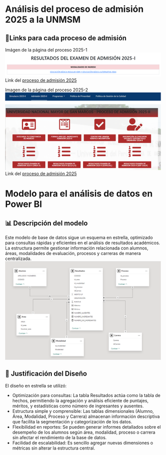 # Análisis del proceso de admisión 2025 a la UNMSM
## 🔗Links para cada proceso de admisión
Imágen de la página del proceso 2025-1
![Imágen link 2025-1](imagenes/20251.png)
Link del [proceso de admisión 2025](https://admision.unmsm.edu.pe/Website20251/)

Imagen de la página del proceso 2025-2
![Imágen link 2025-1](imagenes/20252.png)
Link del [proceso de admisión 2025](https://admision.unmsm.edu.pe/portal/admision2025-ii/)

# Modelo para el análisis de datos en Power BI
## 📊 Descripción del modelo
Este modelo de base de datos sigue un esquema en estrella, optimizado para consultas rápidas y eficientes en el análisis de resultados académicos. La estructura permite gestionar información relacionada con alumnos, áreas, modalidades de evaluación, procesos y carreras de manera centralizada.
![Imágen vista 1 Power BI](imagenes/ModeloEstrellaPowerBI.png)
## 📌 Justificación del Diseño
El diseño en estrella se utilizó:

- Optimización para consultas: La tabla Resultados actúa como la tabla de hechos, permitiendo la agregación y análisis eficiente de puntajes, méritos, y estadísticas como número de ingresantes y ausentes.
- Estructura simple y comprensible: Las tablas dimensionales (Alumno, Área, Modalidad, Proceso y Carrera) almacenan información descriptiva que facilita la segmentación y categorización de los datos.
- Flexibilidad en reportes: Se pueden generar informes detallados sobre el desempeño de los alumnos según área, modalidad, proceso o carrera sin afectar el rendimiento de la base de datos.
- Facilidad de escalabilidad: Es sencillo agregar nuevas dimensiones o métricas sin alterar la estructura central.